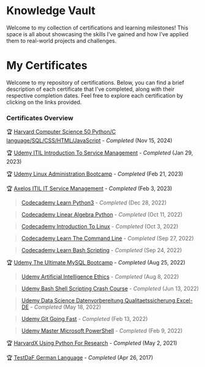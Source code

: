 # Knowledge Vault
Welcome to my collection of certifications and learning milestones! This space is all about showcasing the skills I’ve gained and how I’ve applied them to real-world projects and challenges.

# My Certificates

Welcome to my repository of certifications. Below, you can find a brief description of each certificate that I've completed, along with their respective completion dates. Feel free to explore each certification by clicking on the links provided.

### Certificates Overview

🏆 [Harvard Computer Science 50 Python/C language/SQL/CSS/HTML/JavaScript](Certificates/Harvard-ComputerScience50.pdf) - *Completed* (Nov 15, 2024)

🏆 [Udemy ITIL Introduction To Service Management](Certificates/Udemy-ITIL-IntroductionToServiceManagement.pdf) - *Completed* (Jan 29, 2023)

🏆 [Udemy Linux Administration Bootcamp](Certificates/Udemy-LinuxAdministrationBootcamp.pdf) - *Completed* (Feb 21, 2023)

🏆 [Axelos ITIL IT Service Management](Certificates/Axelos-ITIL-ITServiceManagement.pdf) - *Completed* (Feb 3, 2023)

> [Codecademy Learn Python3](Certificates/Codecademy-LearnPython3.pdf) - *Completed* (Dec 28, 2022)

> [Codecademy Linear Algebra Python](Certificates/Codecademy-LinearAlgebraPython.pdf) - *Completed* (Oct 11, 2022)

> [Codecademy Introduction To Linux](Certificates/Codecademy-IntroductionToLinux.pdf) - *Completed* (Oct 3, 2022)

> [Codecademy Learn The Command Line](Certificates/Codecademy-LearnTheCommandLine.pdf) - *Completed* (Sep 27, 2022)

> [Codecademy Learn Bash Scripting](Certificates/Codecademy-LearnBashScripting.pdf) - *Completed* (Sep 24, 2022)
  
🏆 [Udemy The Ultimate MySQL Bootcamp](Certificates/Udemy-TheUltimateMySQLBootcamp.pdf) - *Completed* (Aug 25, 2022)

> [Udemy Artificial Intelligence Ethics](Certificates/Udemy-ArtificialIntelligenceEthics.pdf) - *Completed* (Aug 8, 2022)

> [Udemy Bash Shell Scripting Crash Course](Certificates/Udemy-BashShellScriptingCrashCourse.pdf) - *Completed* (Jun 13, 2022)

> [Udemy Data Science Datenvorbereitung Qualitaetssicherung Excel-DE](Certificates/Udemy-DataScience-DatenvorbereitungQualitaetssicherungExcel-DE.pdf) - *Completed* (May 18, 2022)

> [Udemy Git Going Fast](Certificates/Udemy-GitGoingFast.pdf) - *Completed* (Feb 13, 2022)

> [Udemy Master Microsoft PowerShell](Certificates/Udemy-MasterMicrosoftPowerShell.pdf) - *Completed* (Feb 9, 2022)

🏆 [HarvardX Using Python For Research](Certificates/HarvardX-UsingPythonForResearch.pdf) - *Completed* (May 2, 2021)

🏆 [TestDaF German Language](Certificates/TestDaF-German-Language.pdf) - *Completed* (Apr 26, 2017)





